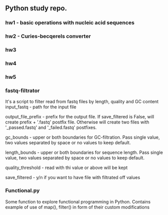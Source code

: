 ## Python study repo.

### hw1 - basic operations with nucleic acid sequences

### hw2 - Curies-becqerels converter
### hw3
### hw4
### hw5


### fastq-filtrator
It's a script to filter read from fastq files by length, quality and GC content
input_fastq - path for the input file

output_file_prefix - prefix for the output file. If save_filtered is False, will create prefix + '.fastq' postfix file. Otherwise will create two files with '_passed.fastq' and '_failed.fastq' postfixes.

gc_bounds - upper or both boundaries for GC-filtration. Pass single value, two values separated by space or no values to keep default.

length_bounds - upper or both boundaries for sequence length. Pass single value, two values separated by space or no values to keep default.

quality_threshold - read with thi value or above will be kept

save_filtered - y/n if you want to have file with filtrated off values

### Functional.py
Some function to explore functional programming in Python.
Contains example of use of map(), filter() in form of their custom modifications
